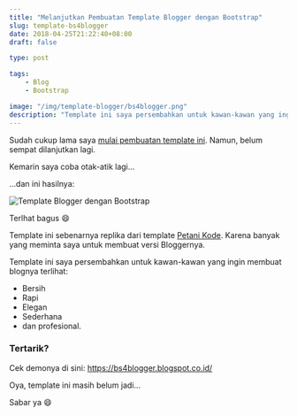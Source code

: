 ```yaml
---
title: "Melanjutkan Pembuatan Template Blogger dengan Bootstrap"
slug: template-bs4blogger
date: 2018-04-25T21:22:40+08:00
draft: false

type: post

tags:
    - Blog
    - Bootstrap

image: "/img/template-blogger/bs4blogger.png"
description: "Template ini saya persembahkan untuk kawan-kawan yang ingin membuat blognya terlihat: Bersih, Rapi, Elegan, Sederhana, dan profesional."
---
```


Sudah cukup lama saya [mulai pembuatan template ini](/blog/template-blogger).
Namun, belum sempat dilanjutkan lagi.

Kemarin saya coba otak-atik lagi...

...dan ini hasilnya:

![Template Blogger dengan Bootstrap](/img/template-blogger/bs4blogger.png)

Terlhat bagus 😄

Template ini sebenarnya replika dari template [Petani Kode](https://www.petanikode.com). 
Karena banyak yang meminta saya untuk membuat versi Bloggernya.

Template ini saya persembahkan untuk kawan-kawan yang ingin 
membuat blognya terlihat:

- Bersih
- Rapi
- Elegan
- Sederhana
- dan profesional.

### Tertarik?

Cek demonya di sini: https://bs4blogger.blogspot.co.id/

Oya, template ini masih belum jadi...

Sabar ya 😄